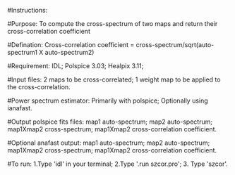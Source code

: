 #Instructions:

#Purpose: To compute the cross-spectrum of two maps and return their cross-correlation coefficient

#Defination: Cross-correlation coefficient = cross-spectrum/sqrt(auto-spectrum1 X auto-spectrum2)

#Requirement: IDL; Polspice 3.03; Healpix 3.11;

#Input files: 2 maps to be cross-correlated; 1 weight map to be applied to the cross-correlation.

#Power spectrum estimator: Primarily with polspice; Optionally using ianafast.

#Output polspice fits files: map1 auto-spectrum; map2 auto-spectrum; map1Xmap2 cross-spectrum; map1Xmap2 cross-correlation coefficient.

#Optional anafast output: map1 auto-spectrum; map2 auto-spectrum; map1Xmap2 cross-spectrum; map1Xmap2 cross-correlation coefficient.

#To run: 1.Type 'idl' in your terminal; 2.Type '.run szcor.pro'; 3. Type 'szcor'.
